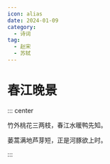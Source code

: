 ```yaml
---
icon: alias
date: 2024-01-09
category:
  - 诗词
tag:
  - 赵宋
  - 苏轼
---
```


# 春江晚景

<!-- more -->

::: center

竹外桃花三两枝，春江水暖鸭先知。

蒌蒿满地芦芽短，正是河豚欲上时。

:::